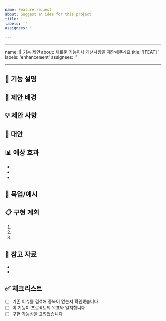 ```yaml
---
name: Feature request
about: Suggest an idea for this project
title: ''
labels: ''
assignees: ''

---
```


---
name: 🚀 기능 제안
about: 새로운 기능이나 개선사항을 제안해주세요
title: '[FEAT] '
labels: 'enhancement'
assignees: ''

---

## 🚀 기능 설명
<!-- 제안하는 기능에 대한 명확하고 간결한 설명을 작성해주세요 -->

## 🤔 제안 배경
<!-- 이 기능이 왜 필요한지, 어떤 문제를 해결하는지 설명해주세요 -->

## 💡 제안 사항
<!-- 원하는 해결책을 설명해주세요 -->

## 🔄 대안
<!-- 고려해본 대안이 있다면 설명해주세요 -->

## 📊 예상 효과
<!-- 이 기능이 구현되면 어떤 이점이 있을지 설명해주세요 -->
- 
- 
- 

## 🎨 목업/예시
<!-- 가능하다면 UI/UX 목업이나 예시 코드를 추가해주세요 -->

## 📋 구현 계획
<!-- 대략적인 구현 계획이나 아이디어가 있다면 공유해주세요 -->
1. 
2. 
3. 

## 📎 참고 자료
<!-- 관련된 문서, 링크, 이슈 등을 추가해주세요 -->
- 
- 

## ✅ 체크리스트
<!-- 제출하기 전에 확인해주세요 -->
- [ ] 기존 이슈를 검색해 중복이 없는지 확인했습니다
- [ ] 이 기능이 프로젝트의 목표와 일치합니다
- [ ] 구현 가능성을 고려했습니다
